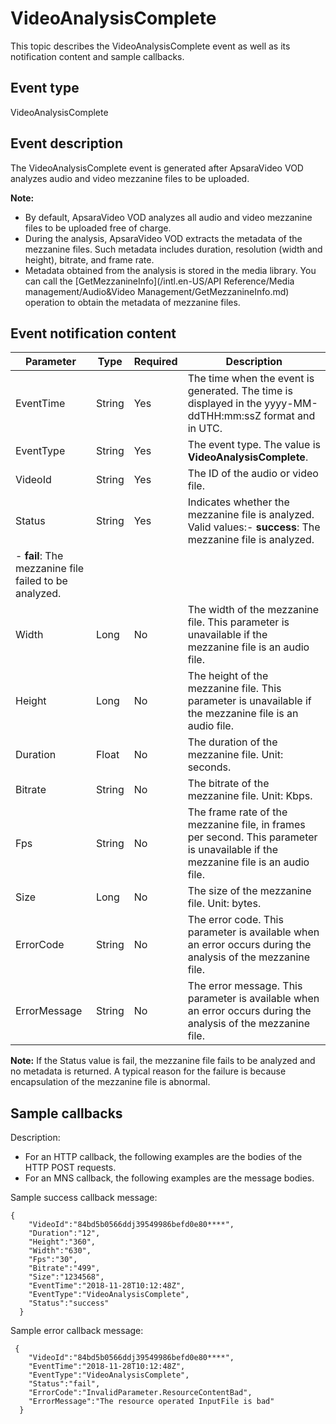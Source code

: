 # VideoAnalysisComplete

This topic describes the VideoAnalysisComplete event as well as its notification content and sample callbacks.

## Event type

VideoAnalysisComplete

## Event description

The VideoAnalysisComplete event is generated after ApsaraVideo VOD analyzes audio and video mezzanine files to be uploaded.

**Note:**

-   By default, ApsaraVideo VOD analyzes all audio and video mezzanine files to be uploaded free of charge.
-   During the analysis, ApsaraVideo VOD extracts the metadata of the mezzanine files. Such metadata includes duration, resolution \(width and height\), bitrate, and frame rate.
-   Metadata obtained from the analysis is stored in the media library. You can call the [GetMezzanineInfo](/intl.en-US/API Reference/Media management/Audio&Video Management/GetMezzanineInfo.md) operation to obtain the metadata of mezzanine files.

## Event notification content

|Parameter|Type|Required|Description|
|---------|----|--------|-----------|
|EventTime|String|Yes|The time when the event is generated. The time is displayed in the yyyy-MM-ddTHH:mm:ssZ format and in UTC.|
|EventType|String|Yes|The event type. The value is **VideoAnalysisComplete**.|
|VideoId|String|Yes|The ID of the audio or video file.|
|Status|String|Yes|Indicates whether the mezzanine file is analyzed. Valid values:-   **success**: The mezzanine file is analyzed.
-   **fail**: The mezzanine file failed to be analyzed. |
|Width|Long|No|The width of the mezzanine file. This parameter is unavailable if the mezzanine file is an audio file.|
|Height|Long|No|The height of the mezzanine file. This parameter is unavailable if the mezzanine file is an audio file.|
|Duration|Float|No|The duration of the mezzanine file. Unit: seconds.|
|Bitrate|String|No|The bitrate of the mezzanine file. Unit: Kbps.|
|Fps|String|No|The frame rate of the mezzanine file, in frames per second. This parameter is unavailable if the mezzanine file is an audio file.|
|Size|Long|No|The size of the mezzanine file. Unit: bytes.|
|ErrorCode|String|No|The error code. This parameter is available when an error occurs during the analysis of the mezzanine file.|
|ErrorMessage|String|No|The error message. This parameter is available when an error occurs during the analysis of the mezzanine file.|

**Note:** If the Status value is fail, the mezzanine file fails to be analyzed and no metadata is returned. A typical reason for the failure is because encapsulation of the mezzanine file is abnormal.

## Sample callbacks

Description:

-   For an HTTP callback, the following examples are the bodies of the HTTP POST requests.
-   For an MNS callback, the following examples are the message bodies.

Sample success callback message:

```
{
    "VideoId":"84bd5b0566ddj39549986befd0e80****",
    "Duration":"12",
    "Height":"360",
    "Width":"630",
    "Fps":"30",
    "Bitrate":"499",
    "Size":"1234568",
    "EventTime":"2018-11-28T10:12:48Z",
    "EventType":"VideoAnalysisComplete",
    "Status":"success"
  }
```

Sample error callback message:

```
 {
    "VideoId":"84bd5b0566ddj39549986befd0e80****",
    "EventTime":"2018-11-28T10:12:48Z",
    "EventType":"VideoAnalysisComplete",
    "Status":"fail",
    "ErrorCode":"InvalidParameter.ResourceContentBad",
    "ErrorMessage":"The resource operated InputFile is bad"
  }
```

